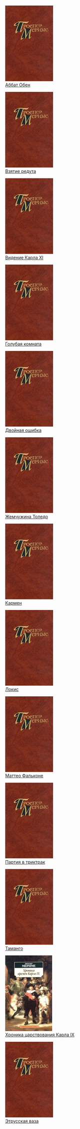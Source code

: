 ![](Аббат%20Обен.jpg)  
[Аббат Обен](Аббат%20Обен.md)

![](Взятие%20редута.jpg)  
[Взятие редута](Взятие%20редута.md)

![](Видение%20Карла%20XI.jpg)  
[Видение Карла XI](Видение%20Карла%20XI.md)

![](Голубая%20комната.jpg)  
[Голубая комната](Голубая%20комната.md)

![](Двойная%20ошибка.jpg)  
[Двойная ошибка](Двойная%20ошибка.md)

![](Жемчужина%20Толедо.jpg)  
[Жемчужина Толедо](Жемчужина%20Толедо.md)

![](Кармен.jpg)  
[Кармен](Кармен.md)

![](Локис.jpg)  
[Локис](Локис.md)

![](Маттео%20Фальконе.jpg)  
[Маттео Фальконе](Маттео%20Фальконе.md)

![](Партия%20в%20триктрак.jpg)  
[Партия в триктрак](Партия%20в%20триктрак.md)

![](Таманго.jpg)  
[Таманго](Таманго.md)

![](Хроника%20царствования%20Карла%20IX.jpg)  
[Хроника царствования Карла IX](Хроника%20царствования%20Карла%20IX.md)

![](Этрусская%20ваза.jpg)  
[Этрусская ваза](Этрусская%20ваза.md)
